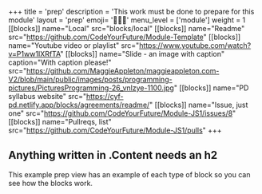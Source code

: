 +++
title = 'prep'
description = 'This work must be done to prepare for this module'
layout = 'prep'
emoji= '🧑🏾‍💻'
menu_level = ['module']
weight = 1
[[blocks]]
name="Local"
src="blocks/local"
[[blocks]]
name="Readme"
src="https://github.com/CodeYourFuture/Module-Template"
[[blocks]]
name="Youtube video or playlist"
src="https://www.youtube.com/watch?v=P1ww1IXRfTA"
[[blocks]]
name="Slide - an image with caption"
caption="With caption please!"
src="https://github.com/MaggieAppleton/maggieappleton.com-V2/blob/main/public/images/posts/programming-pictures/PicturesProgramming-26_vnlzye-1100.jpg"
[[blocks]]
name="PD syllabus website"
src="https://cyf-pd.netlify.app/blocks/agreements/readme/"
[[blocks]]
name="Issue, just one"
src="https://github.com/CodeYourFuture/Module-JS1/issues/8"
[[blocks]]
name="Pullreqs, list"
src="https://github.com/CodeYourFuture/Module-JS1/pulls"
+++

## Anything written in .Content needs an h2

This example prep view has an example of each type of block so you can see how the blocks work.
